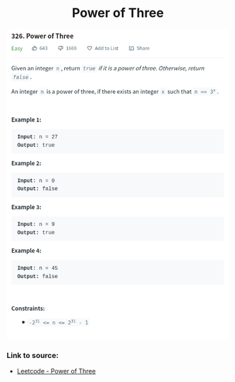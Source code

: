 <h1 align="center">Power of Three</h1>

![alt text](https://github.com/matthew01lokiet/Algorithmic-exercises/blob/main/z_description_images/Maths/power_of_three.png?raw=true)

### Link to source: 
- <a href="https://leetcode.com/problems/power-of-three/">Leetcode - Power of Three</a>
